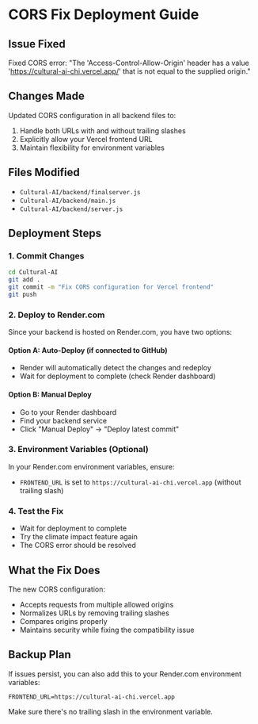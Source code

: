 # CORS Fix Deployment Guide

## Issue Fixed
Fixed CORS error: "The 'Access-Control-Allow-Origin' header has a value 'https://cultural-ai-chi.vercel.app/' that is not equal to the supplied origin."

## Changes Made
Updated CORS configuration in all backend files to:
1. Handle both URLs with and without trailing slashes
2. Explicitly allow your Vercel frontend URL
3. Maintain flexibility for environment variables

## Files Modified
- `Cultural-AI/backend/finalserver.js`
- `Cultural-AI/backend/main.js` 
- `Cultural-AI/backend/server.js`

## Deployment Steps

### 1. Commit Changes
```bash
cd Cultural-AI
git add .
git commit -m "Fix CORS configuration for Vercel frontend"
git push
```

### 2. Deploy to Render.com
Since your backend is hosted on Render.com, you have two options:

#### Option A: Auto-Deploy (if connected to GitHub)
- Render will automatically detect the changes and redeploy
- Wait for deployment to complete (check Render dashboard)

#### Option B: Manual Deploy
- Go to your Render dashboard
- Find your backend service
- Click "Manual Deploy" → "Deploy latest commit"

### 3. Environment Variables (Optional)
In your Render.com environment variables, ensure:
- `FRONTEND_URL` is set to `https://cultural-ai-chi.vercel.app` (without trailing slash)

### 4. Test the Fix
- Wait for deployment to complete
- Try the climate impact feature again
- The CORS error should be resolved

## What the Fix Does
The new CORS configuration:
- Accepts requests from multiple allowed origins
- Normalizes URLs by removing trailing slashes
- Compares origins properly
- Maintains security while fixing the compatibility issue

## Backup Plan
If issues persist, you can also add this to your Render.com environment variables:
```
FRONTEND_URL=https://cultural-ai-chi.vercel.app
```

Make sure there's no trailing slash in the environment variable. 
